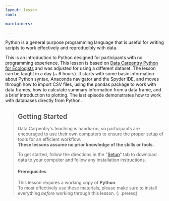 ```yaml
---
layout: lesson
root: .

maintainers:

---
```


<!-- **Lesson Maintainers:** {{ page.maintainers | join: ', ' }}
-->

Python is a general purpose programming language that is useful for writing scripts to work effectively and reproducibly with data.

This is an introduction to Python designed for participants with no programming experience. This lesson is based on [Data Carpentry Python for Ecologists](https://datacarpentry.org/python-ecology-lesson/) and was adjusted for using a different dataset. The lesson can be taught in a day (~ 6 hours). It starts with some basic information about Python syntax, Anaconda navigator and the Spyder IDE, and moves through how to import CSV files, using the pandas package to work with data frames, how to calculate summary information from a data frame, and a brief introduction to plotting. The last episode demonstrates how to work with databases directly from Python.

> ## Getting Started
>
> Data Carpentry's teaching is hands-on, so participants are encouraged to use
> their own computers to ensure the proper setup of tools for an efficient
> workflow. <br>**These lessons assume no prior knowledge of the skills or tools.**
>
> To get started, follow the directions in the "[Setup](setup)" tab to
> download data to your computer and follow any installation instructions.
>
> #### Prerequisites
>
> This lesson requires a working copy of **Python**.
> <br>To most effectively use these materials, please make sure to install
> everything *before* working through this lesson.
{: .prereq}

<!--
> ## For Instructors
> If you are teaching this lesson in a workshop, please see the
> [Instructor notes](guide).
{: .prereq}
-->
